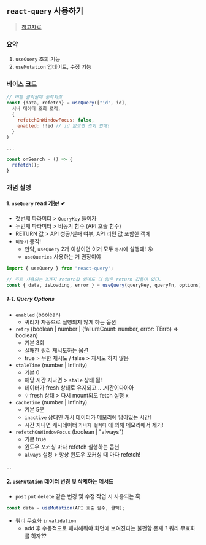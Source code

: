## `react-query` 사용하기
> [참고자료](https://velog.io/@eeeve/React-Query)
### 요약
1. `useQuery` 조회 기능
2. `useMutation` 업데이트, 수정 기능
### 베이스 코드
```js
// 버튼 클릭될때 동작되랏
const {data, refetch} = useQuery(["id", id],
  서버 데이터 조회 로직,
  {
    refetchOnWindowFocus: false,
    enabled: !!id // id 없으면 조회 안해!
  }
)

...

const onSearch = () => {
  refetch();
}
```
### 개념 설명
#### 1. `useQuery` read 기능! ✔
- 첫번쨰 파라미터 > `QueryKey` 들어가
- 두번째 파라미터 > 비동기 함수 (API 호출 함수)
- RETURN 값 > API 성공/실패 여부, API 리턴 값 포함한 객체
- `비동기` 동작!
  - 만약, `useQuery` 2개 이상이면 이거 모두 `동시`에 실행돼! 😛
  - `useQueries` 사용하는 거 권장이야


```js
import { useQuery } from "react-query";

// 주로 사용되는 3가지 return값 외에도 더 많은 return 값들이 있다.
const { data, isLoading, error } = useQuery(queryKey, queryFn, options)
```
##### 1-1. Query Options
- `enabled` (boolean)
  - 쿼리가 자동으로 실행되지 않게 하는 옵션
- `retry` (boolean | number | (failureCount: number, error: TErro) => boolean)
  - 기본 3회
  - 실패한 쿼리 재시도하는 옵션
  - true > 무한 재시도 / false > 재시도 하지 않음
- `staleTime` (number | Infinity)
  - 기본 0
  - 해당 시간 지나면 > `stale` 상태 됨!
  - 데이터가 fresh 상태로 유지되고 .. .시간이다아아
  - 💡 fresh 상태 > 다시 mount되도 fetch 실행 x
- `cacheTime` (number | Infinity)
  - 기본 5분
  - `inactive` 상태인 캐시 데이터가 메모리에 남아있는 시간!
  - 시간 지나면 캐시데이터 `가비지 컬렉터` 에 의해 메모리에서 제거!
- `refetchOnWindowFocus` (boolean | "always")
  -   기본 true
  -   윈도우 포커싱 마다 refetch 실행하는 옵션
  -   `always` 설정 > 항상 윈도우 포커싱 때 마다 refetch!
 
... 
#### 2. `useMutation` 데이터 변경 및 삭제하는 메서드
- `post` `put` `delete` 같은 변경 및 수정 작업 시 사용되는 훅



```js
const data = useMutation(API 호출 함수, 콜백);
```


- 쿼리 무효화 `invalidation`
  - add 후 수동적으로 패치해줘야 화면에 보여진다는 불편함 존재 ? 쿼리 무효화를 하자??


